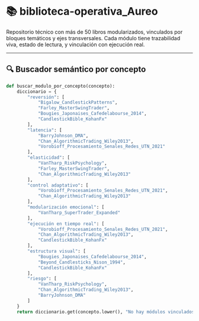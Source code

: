 # 📚 biblioteca-operativa_Aureo

Repositorio técnico con más de 50 libros modularizados, vinculados por bloques temáticos y ejes transversales. Cada módulo tiene trazabilidad viva, estado de lectura, y vinculación con ejecución real.

---

## 🔍 Buscador semántico por concepto

```python
def buscar_modulo_por_concepto(concepto):
    diccionario = {
        "reversión": [
            "Bigalow_CandlestickPatterns",
            "Farley_MasterSwingTrader",
            "Bougies_Japonaises_Cafedelabourse_2014",
            "CandlestickBible_KohanFx"
        ],
        "latencia": [
            "BarryJohnson_DMA",
            "Chan_AlgorithmicTrading_Wiley2013",
            "Vorobioff_Procesamiento_Senales_Redes_UTN_2021"
        ],
        "elasticidad": [
            "VanTharp_RiskPsychology",
            "Farley_MasterSwingTrader",
            "Chan_AlgorithmicTrading_Wiley2013"
        ],
        "control adaptativo": [
            "Vorobioff_Procesamiento_Senales_Redes_UTN_2021",
            "Chan_AlgorithmicTrading_Wiley2013"
        ],
        "modularización emocional": [
            "VanTharp_SuperTrader_Expanded"
        ],
        "ejecución en tiempo real": [
            "Vorobioff_Procesamiento_Senales_Redes_UTN_2021",
            "Chan_AlgorithmicTrading_Wiley2013",
            "CandlestickBible_KohanFx"
        ],
        "estructura visual": [
            "Bougies_Japonaises_Cafedelabourse_2014",
            "Beyond_Candlesticks_Nison_1994",
            "CandlestickBible_KohanFx"
        ],
        "riesgo": [
            "VanTharp_RiskPsychology",
            "Chan_AlgorithmicTrading_Wiley2013",
            "BarryJohnson_DMA"
        ]
    }
    return diccionario.get(concepto.lower(), "No hay módulos vinculados")
